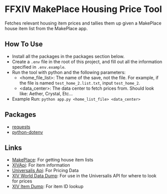 # FFXIV MakePlace Housing Price Tool

Fetches relevant housing item prices and tallies them up given a MakePlace house item list from the MakePlace app.

## How To Use

- Install all the packages in the packages section below.
- Create a ```.env``` file in the root of this project, and fill out all the information specified in ```.env.example```.
- Run the tool with python and the following parameters:
	- <home_file_list>:  The name of the save, not the file. For example, if the file is named ```test_home_2.list.txt```, input ```test_home_2```.
	- <data_center>: The data center to fetch prices from. Should look like: Aether, Crystal, Etc...
- Example Run: ```python app.py <home_list_file> <data_center>```

## Packages

- [requests](https://pypi.org/project/requests/)
- [python-dotenv](https://pypi.org/project/python-dotenv/)

## Links

- [MakePlace](https://makeplace.app/places): For getting house item lists
- [XIVApi](https://xivapi.com/docs/Search#search): For item information
- [Universalis Api](https://docs.universalis.app): For Pricing Data
- [XIV World Data Dump](https://github.com/xivapi/ffxiv-datamining/blob/master/csv/World.csv): For use in the Universalis API for where to look for prices
- [XIV Item Dump](https://raw.githubusercontent.com/ffxiv-teamcraft/ffxiv-teamcraft/master/libs/data/src/lib/json/items.json): For item ID lookup